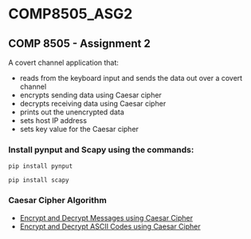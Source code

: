 # COMP8505_ASG2

## COMP 8505 - Assignment 2

A covert channel application that:
- reads from the keyboard input and sends the data out over a covert channel
- encrypts sending data using Caesar cipher
- decrypts receiving data using Caesar cipher
- prints out the unencrypted data
- sets host IP address
- sets key value for the Caesar cipher

### Install pynput and Scapy using the commands:

```pip install pynput```

```pip install scapy```

### Caesar Cipher Algorithm

- [Encrypt and Decrypt Messages using Caesar Cipher](https://www.geeksforgeeks.org/caesar-cipher-in-cryptography/)
- [Encrypt and Decrypt ASCII Codes using Caesar Cipher](https://stackoverflow.com/questions/47685789/caesar-cipher-with-ascii-characters)
